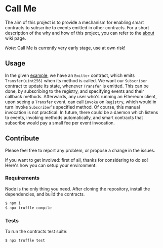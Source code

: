 # Call Me
The aim of this project is to provide a mechanism for enabling smart contracts to subscribe to events emitted in other contracts. For a short description of the why and how of this project, you can refer to the [about](https://github.com/planet-ethereum/call-me/wiki/About) wiki page.

*Note:* Call Me is currently very early stage, use at own risk!

## Usage
In the given [example](contracts/example), we have an `Emitter` contract, which emits `Transfer(uint256)` when its method is called. We want our `Subscriber` contract to update its state, whenever `Transfer` is emitted. This can be done, by subscribing to the registry, and specifying events and their callback methods. Afterwards, any user who's running an Ethereum client, upon seeing a `Transfer` event, can call `invoke` on `Registry`, which would in turn invoke `Subscriber`'s specified method. Of course, this manual invocation is not practical. In future, there could be a daemon which listens to events, invoking methods automatically, and smart contracts that subscribe would pay a small fee per event invocation.

## Contribute
Please feel free to report any problem, or propose a change in the issues.

If you want to get involved: first of all, thanks for considering to do so! Here's how you can setup your environment:

### Requirements
Node is the only thing you need. After cloning the repository, install the dependencies, and build the contracts.

```bash
$ npm i
$ npx truffle compile
```

### Tests
To run the contracts test suite:

```bash
$ npx truffle test
```
